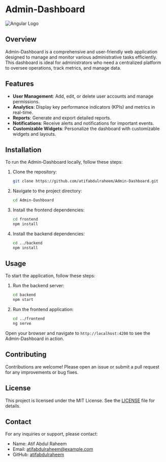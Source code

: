 # Admin-Dashboard

![Angular Logo](https://angular.io/assets/images/logos/angular/angular.svg)

## Overview
Admin-Dashboard is a comprehensive and user-friendly web application designed to manage and monitor various administrative tasks efficiently. This dashboard is ideal for administrators who need a centralized platform to oversee operations, track metrics, and manage data.

## Features
- **User Management**: Add, edit, or delete user accounts and manage permissions.
- **Analytics**: Display key performance indicators (KPIs) and metrics in real-time.
- **Reports**: Generate and export detailed reports.
- **Notifications**: Receive alerts and notifications for important events.
- **Customizable Widgets**: Personalize the dashboard with customizable widgets and layouts.

## Installation
To run the Admin-Dashboard locally, follow these steps:

1. Clone the repository:
    ```bash
    git clone https://github.com/atifabdulraheem/Admin-Dashboard.git
    ```

2. Navigate to the project directory:
    ```bash
    cd Admin-Dashboard
    ```

3. Install the frontend dependencies:
    ```bash
    cd frontend
    npm install
    ```

4. Install the backend dependencies:
    ```bash
    cd ../backend
    npm install
    ```

## Usage
To start the application, follow these steps:

1. Run the backend server:
    ```bash
    cd backend
    npm start
    ```

2. Run the frontend application:
    ```bash
    cd ../frontend
    ng serve
    ```

Open your browser and navigate to `http://localhost:4200` to see the Admin-Dashboard in action.

## Contributing
Contributions are welcome! Please open an issue or submit a pull request for any improvements or bug fixes.

## License
This project is licensed under the MIT License. See the [LICENSE](LICENSE) file for details.

## Contact
For any inquiries or support, please contact:
- Name: Atif Abdul Raheem
- Email: atifabdulraheem@example.com
- GitHub: [atifabdulraheem](https://github.com/atifabdulraheem)
 
